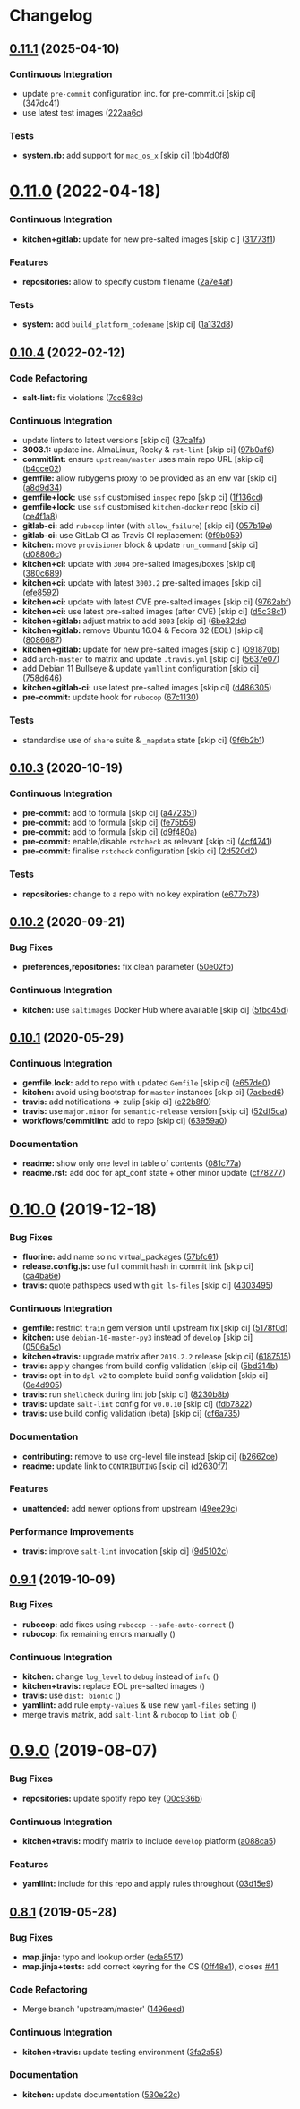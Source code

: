 # Changelog

## [0.11.1](https://github.com/saltstack-formulas/apt-formula/compare/v0.11.0...v0.11.1) (2025-04-10)


### Continuous Integration

* update `pre-commit` configuration inc. for pre-commit.ci [skip ci] ([347dc41](https://github.com/saltstack-formulas/apt-formula/commit/347dc41faa1520a83e79adc814099abf985612d1))
* use latest test images ([222aa6c](https://github.com/saltstack-formulas/apt-formula/commit/222aa6c79b7e5b8c4907666b6b361c7885ef17f8))


### Tests

* **system.rb:** add support for `mac_os_x` [skip ci] ([bb4d0f8](https://github.com/saltstack-formulas/apt-formula/commit/bb4d0f86db59cf323032c5cee5c8cba22c2fa9cf))

# [0.11.0](https://github.com/saltstack-formulas/apt-formula/compare/v0.10.4...v0.11.0) (2022-04-18)


### Continuous Integration

* **kitchen+gitlab:** update for new pre-salted images [skip ci] ([31773f1](https://github.com/saltstack-formulas/apt-formula/commit/31773f18966831cba08939cd7987750c0961a491))


### Features

* **repositories:** allow to specify custom filename ([2a7e4af](https://github.com/saltstack-formulas/apt-formula/commit/2a7e4afe5a2804035a09a742361354c8039a7d80))


### Tests

* **system:** add `build_platform_codename` [skip ci] ([1a132d8](https://github.com/saltstack-formulas/apt-formula/commit/1a132d84422218bc12f31890c1a92b51bb3ec71c))

## [0.10.4](https://github.com/saltstack-formulas/apt-formula/compare/v0.10.3...v0.10.4) (2022-02-12)


### Code Refactoring

* **salt-lint:** fix violations ([7cc688c](https://github.com/saltstack-formulas/apt-formula/commit/7cc688cf1554ebff114321f1be09ea59f83d9c66))


### Continuous Integration

* update linters to latest versions [skip ci] ([37ca1fa](https://github.com/saltstack-formulas/apt-formula/commit/37ca1fa0574550758947bd0a2b26e5944121d222))
* **3003.1:** update inc. AlmaLinux, Rocky & `rst-lint` [skip ci] ([97b0af6](https://github.com/saltstack-formulas/apt-formula/commit/97b0af695acd8adfd3c3a048de21d03a04560636))
* **commitlint:** ensure `upstream/master` uses main repo URL [skip ci] ([b4cce02](https://github.com/saltstack-formulas/apt-formula/commit/b4cce02adfbd902ee86d175f66c61f5b41b37b15))
* **gemfile:** allow rubygems proxy to be provided as an env var [skip ci] ([a8d9d34](https://github.com/saltstack-formulas/apt-formula/commit/a8d9d347717e17afc0f149f9f23852bf3b26cde9))
* **gemfile+lock:** use `ssf` customised `inspec` repo [skip ci] ([1f136cd](https://github.com/saltstack-formulas/apt-formula/commit/1f136cd52c960ffbd43f97c4e4d658e827c34bc3))
* **gemfile+lock:** use `ssf` customised `kitchen-docker` repo [skip ci] ([ce4f1a8](https://github.com/saltstack-formulas/apt-formula/commit/ce4f1a8488ac65a0d3e34d2f28a47007924958fc))
* **gitlab-ci:** add `rubocop` linter (with `allow_failure`) [skip ci] ([057b19e](https://github.com/saltstack-formulas/apt-formula/commit/057b19ec7ad97afec550ca7c2dbbf28acf53d311))
* **gitlab-ci:** use GitLab CI as Travis CI replacement ([0f9b059](https://github.com/saltstack-formulas/apt-formula/commit/0f9b05940899957ac1c1fe4d6594cbab1d422e56))
* **kitchen:** move `provisioner` block & update `run_command` [skip ci] ([d08806c](https://github.com/saltstack-formulas/apt-formula/commit/d08806c07d7382fb9e6965c0db46b916aad3a386))
* **kitchen+ci:** update with `3004` pre-salted images/boxes [skip ci] ([380c689](https://github.com/saltstack-formulas/apt-formula/commit/380c6894b4c022ca4586693d8e9fd03845aa3b61))
* **kitchen+ci:** update with latest `3003.2` pre-salted images [skip ci] ([efe8592](https://github.com/saltstack-formulas/apt-formula/commit/efe8592337a698ca3361076e1dec453dca9d69d9))
* **kitchen+ci:** update with latest CVE pre-salted images [skip ci] ([9762abf](https://github.com/saltstack-formulas/apt-formula/commit/9762abfb4d3fecd5d4a9028c2e4a6e09667e7ceb))
* **kitchen+ci:** use latest pre-salted images (after CVE) [skip ci] ([d5c38c1](https://github.com/saltstack-formulas/apt-formula/commit/d5c38c1dda806cf874d66292a862cea7b6c21ea1))
* **kitchen+gitlab:** adjust matrix to add `3003` [skip ci] ([6be32dc](https://github.com/saltstack-formulas/apt-formula/commit/6be32dcd4254ef6b0dc7d9033b2b030f5701322a))
* **kitchen+gitlab:** remove Ubuntu 16.04 & Fedora 32 (EOL) [skip ci] ([8086687](https://github.com/saltstack-formulas/apt-formula/commit/8086687001e0e5d38472f65a7b1d2097d818b1b8))
* **kitchen+gitlab:** update for new pre-salted images [skip ci] ([091870b](https://github.com/saltstack-formulas/apt-formula/commit/091870b18c7b1c47536c7df012a553f29a78648c))
* add `arch-master` to matrix and update `.travis.yml` [skip ci] ([5637e07](https://github.com/saltstack-formulas/apt-formula/commit/5637e073b698b3970d99901e1a4abd24fa34318b))
* add Debian 11 Bullseye & update `yamllint` configuration [skip ci] ([758d646](https://github.com/saltstack-formulas/apt-formula/commit/758d646d1e509e1e1a10bfa9b30c3f8261d6bf30))
* **kitchen+gitlab-ci:** use latest pre-salted images [skip ci] ([d486305](https://github.com/saltstack-formulas/apt-formula/commit/d48630589f28fc42d8f0ddb65b6c6d1de3da12b0))
* **pre-commit:** update hook for `rubocop` ([67c1130](https://github.com/saltstack-formulas/apt-formula/commit/67c1130d8957a47ddc71a45a438bb6e74b4a10ac))


### Tests

* standardise use of `share` suite & `_mapdata` state [skip ci] ([9f6b2b1](https://github.com/saltstack-formulas/apt-formula/commit/9f6b2b1250ae4d134d3904cd09df9902bb42f677))

## [0.10.3](https://github.com/saltstack-formulas/apt-formula/compare/v0.10.2...v0.10.3) (2020-10-19)


### Continuous Integration

* **pre-commit:** add to formula [skip ci] ([a472351](https://github.com/saltstack-formulas/apt-formula/commit/a472351b988d980a6a8dcf0c3d138ce547f2db65))
* **pre-commit:** add to formula [skip ci] ([fe75b59](https://github.com/saltstack-formulas/apt-formula/commit/fe75b5923112b88f16497a6e8c7890830874410e))
* **pre-commit:** add to formula [skip ci] ([d9f480a](https://github.com/saltstack-formulas/apt-formula/commit/d9f480a4a435ffe895d435b9870d95a7f0d06b97))
* **pre-commit:** enable/disable `rstcheck` as relevant [skip ci] ([4cf4741](https://github.com/saltstack-formulas/apt-formula/commit/4cf4741228a1210c52f994bec071bfaf6e45609d))
* **pre-commit:** finalise `rstcheck` configuration [skip ci] ([2d520d2](https://github.com/saltstack-formulas/apt-formula/commit/2d520d2f533de5072b45cb47fbc949b92a2eae97))


### Tests

* **repositories:** change to a repo with no key expiration ([e677b78](https://github.com/saltstack-formulas/apt-formula/commit/e677b7891e99bd731981526453a041645f002a78))

## [0.10.2](https://github.com/saltstack-formulas/apt-formula/compare/v0.10.1...v0.10.2) (2020-09-21)


### Bug Fixes

* **preferences,repositories:** fix clean parameter ([50e02fb](https://github.com/saltstack-formulas/apt-formula/commit/50e02fba148d1e040832cefb2d716191046fafb0))


### Continuous Integration

* **kitchen:** use `saltimages` Docker Hub where available [skip ci] ([5fbc45d](https://github.com/saltstack-formulas/apt-formula/commit/5fbc45d052ef2d8fd4682e6a07fd4d4189043324))

## [0.10.1](https://github.com/saltstack-formulas/apt-formula/compare/v0.10.0...v0.10.1) (2020-05-29)


### Continuous Integration

* **gemfile.lock:** add to repo with updated `Gemfile` [skip ci] ([e657de0](https://github.com/saltstack-formulas/apt-formula/commit/e657de0fbc41e9078ce5c4b881096736a3b45e91))
* **kitchen:** avoid using bootstrap for `master` instances [skip ci] ([7aebed6](https://github.com/saltstack-formulas/apt-formula/commit/7aebed62a71520ccee6a2fb96601899787674a09))
* **travis:** add notifications => zulip [skip ci] ([e22b8f0](https://github.com/saltstack-formulas/apt-formula/commit/e22b8f062ee2f9d7078a5f22bf9c787c6f11dc22))
* **travis:** use `major.minor` for `semantic-release` version [skip ci] ([52df5ca](https://github.com/saltstack-formulas/apt-formula/commit/52df5ca1f0a0c70f587d59a99bb351e70bc73750))
* **workflows/commitlint:** add to repo [skip ci] ([63959a0](https://github.com/saltstack-formulas/apt-formula/commit/63959a055314cec3f6e688c64512ede6daa3f9fa))


### Documentation

* **readme:** show only one level in table of contents ([081c77a](https://github.com/saltstack-formulas/apt-formula/commit/081c77ad01a4eb8458426a66f2195cb08b892e31))
* **readme.rst:** add doc for apt_conf state + other minor update ([cf78277](https://github.com/saltstack-formulas/apt-formula/commit/cf78277ce51f4280a52583687a886c1965e90a40))

# [0.10.0](https://github.com/saltstack-formulas/apt-formula/compare/v0.9.1...v0.10.0) (2019-12-18)


### Bug Fixes

* **fluorine:** add name so no virtual_packages ([57bfc61](https://github.com/saltstack-formulas/apt-formula/commit/57bfc61b2c8b79e09d51da58d11d3eaf34a50085))
* **release.config.js:** use full commit hash in commit link [skip ci] ([ca4ba6e](https://github.com/saltstack-formulas/apt-formula/commit/ca4ba6e370a0885689931d6919b89cf5d77517ce))
* **travis:** quote pathspecs used with `git ls-files` [skip ci] ([4303495](https://github.com/saltstack-formulas/apt-formula/commit/4303495139f4577d7d0bedd934811aaa2b8aa2f6))


### Continuous Integration

* **gemfile:** restrict `train` gem version until upstream fix [skip ci] ([5178f0d](https://github.com/saltstack-formulas/apt-formula/commit/5178f0d13facfa4aa27b73f2f76648dbeb486207))
* **kitchen:** use `debian-10-master-py3` instead of `develop` [skip ci] ([0506a5c](https://github.com/saltstack-formulas/apt-formula/commit/0506a5c5db540d669cd0a61c16016f5cf3040037))
* **kitchen+travis:** upgrade matrix after `2019.2.2` release [skip ci] ([6187515](https://github.com/saltstack-formulas/apt-formula/commit/6187515e4395349448c6d0b4519c9037197a1a88))
* **travis:** apply changes from build config validation [skip ci] ([5bd314b](https://github.com/saltstack-formulas/apt-formula/commit/5bd314b90d8f90ddc2d702fdf256f90eeca1e358))
* **travis:** opt-in to `dpl v2` to complete build config validation [skip ci] ([0e4d905](https://github.com/saltstack-formulas/apt-formula/commit/0e4d9056b124a155ceacbcf92449b50c909fff2f))
* **travis:** run `shellcheck` during lint job [skip ci] ([8230b8b](https://github.com/saltstack-formulas/apt-formula/commit/8230b8b2f26703011f1e3654da19f7c6dafbb6cc))
* **travis:** update `salt-lint` config for `v0.0.10` [skip ci] ([fdb7822](https://github.com/saltstack-formulas/apt-formula/commit/fdb7822dc834da315222bdd092f486a30f0936d0))
* **travis:** use build config validation (beta) [skip ci] ([cf6a735](https://github.com/saltstack-formulas/apt-formula/commit/cf6a735ebb500657bb534badb2287a55f2e1c683))


### Documentation

* **contributing:** remove to use org-level file instead [skip ci] ([b2662ce](https://github.com/saltstack-formulas/apt-formula/commit/b2662ce3723cccd045ec96342e5ba3e364813398))
* **readme:** update link to `CONTRIBUTING` [skip ci] ([d2630f7](https://github.com/saltstack-formulas/apt-formula/commit/d2630f7cf15a30528e7d06e0efcb4d237bb35ea2))


### Features

* **unattended:** add newer options from upstream ([49ee29c](https://github.com/saltstack-formulas/apt-formula/commit/49ee29ce9ee371992225f5393f0f89811afdaeab))


### Performance Improvements

* **travis:** improve `salt-lint` invocation [skip ci] ([9d5102c](https://github.com/saltstack-formulas/apt-formula/commit/9d5102cb96be9ee2faa371940b6321663e97ce5f))

## [0.9.1](https://github.com/saltstack-formulas/apt-formula/compare/v0.9.0...v0.9.1) (2019-10-09)


### Bug Fixes

* **rubocop:** add fixes using `rubocop --safe-auto-correct` ([](https://github.com/saltstack-formulas/apt-formula/commit/67de777))
* **rubocop:** fix remaining errors manually ([](https://github.com/saltstack-formulas/apt-formula/commit/62d20bc))


### Continuous Integration

* **kitchen:** change `log_level` to `debug` instead of `info` ([](https://github.com/saltstack-formulas/apt-formula/commit/78a2a91))
* **kitchen+travis:** replace EOL pre-salted images ([](https://github.com/saltstack-formulas/apt-formula/commit/04847bb))
* **travis:** use `dist: bionic` ([](https://github.com/saltstack-formulas/apt-formula/commit/2ca242a))
* **yamllint:** add rule `empty-values` & use new `yaml-files` setting ([](https://github.com/saltstack-formulas/apt-formula/commit/55212e0))
* merge travis matrix, add `salt-lint` & `rubocop` to `lint` job ([](https://github.com/saltstack-formulas/apt-formula/commit/b50ef71))

# [0.9.0](https://github.com/saltstack-formulas/apt-formula/compare/v0.8.1...v0.9.0) (2019-08-07)


### Bug Fixes

* **repositories:** update spotify repo key ([00c936b](https://github.com/saltstack-formulas/apt-formula/commit/00c936b))


### Continuous Integration

* **kitchen+travis:** modify matrix to include `develop` platform ([a088ca5](https://github.com/saltstack-formulas/apt-formula/commit/a088ca5))


### Features

* **yamllint:** include for this repo and apply rules throughout ([03d15e9](https://github.com/saltstack-formulas/apt-formula/commit/03d15e9))

## [0.8.1](https://github.com/saltstack-formulas/apt-formula/compare/v0.8.0...v0.8.1) (2019-05-28)


### Bug Fixes

* **map.jinja:** typo and lookup order ([eda8517](https://github.com/saltstack-formulas/apt-formula/commit/eda8517))
* **map.jinja+tests:** add correct keyring for the OS ([0ff48e1](https://github.com/saltstack-formulas/apt-formula/commit/0ff48e1)), closes [#41](https://github.com/saltstack-formulas/apt-formula/issues/41)


### Code Refactoring

* Merge branch 'upstream/master' ([1496eed](https://github.com/saltstack-formulas/apt-formula/commit/1496eed))


### Continuous Integration

* **kitchen+travis:** update testing environment ([3fa2a58](https://github.com/saltstack-formulas/apt-formula/commit/3fa2a58))


### Documentation

* **kitchen:** update documentation ([530e22c](https://github.com/saltstack-formulas/apt-formula/commit/530e22c))
